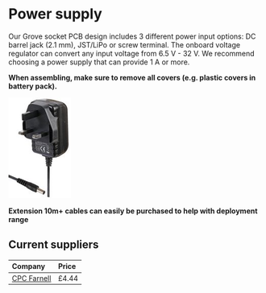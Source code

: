 # Power supply

Our Grove socket PCB design includes 3 different power input options: DC barrel jack \(2.1 mm\), JST/LiPo or screw terminal. The onboard voltage regulator can convert any input voltage from 6.5 V - 32 V. We recommend choosing a power supply that can provide 1 A or more.

__When assembling, make sure to remove all covers (e.g. plastic covers in battery pack).__

![](/assets/hardware/power/pw04110-40.jpg)

__Extension 10m+ cables can easily be purchased to help with deployment range__

## Current suppliers

| Company | Price |
| :--- | :--- |
| [CPC Farnell](https://cpc.farnell.com/pro-elec/pel00398/ac-dc-power-supply-12v-1a-2-1mm/dp/PW04113) | £4.44 |
